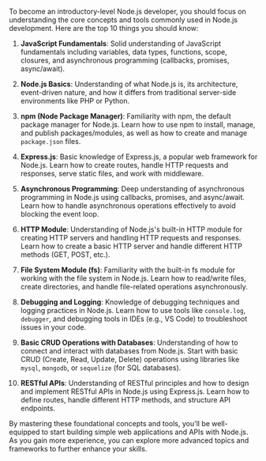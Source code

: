 To become an introductory-level Node.js developer, you should focus on understanding the core concepts and tools commonly used in Node.js development. Here are the top 10 things you should know:

1. **JavaScript Fundamentals**: Solid understanding of JavaScript fundamentals including variables, data types, functions, scope, closures, and asynchronous programming (callbacks, promises, async/await).

2. **Node.js Basics**: Understanding of what Node.js is, its architecture, event-driven nature, and how it differs from traditional server-side environments like PHP or Python.

3. **npm (Node Package Manager)**: Familiarity with npm, the default package manager for Node.js. Learn how to use npm to install, manage, and publish packages/modules, as well as how to create and manage `package.json` files.

4. **Express.js**: Basic knowledge of Express.js, a popular web framework for Node.js. Learn how to create routes, handle HTTP requests and responses, serve static files, and work with middleware.

5. **Asynchronous Programming**: Deep understanding of asynchronous programming in Node.js using callbacks, promises, and async/await. Learn how to handle asynchronous operations effectively to avoid blocking the event loop.

6. **HTTP Module**: Understanding of Node.js's built-in HTTP module for creating HTTP servers and handling HTTP requests and responses. Learn how to create a basic HTTP server and handle different HTTP methods (GET, POST, etc.).

7. **File System Module (fs)**: Familiarity with the built-in fs module for working with the file system in Node.js. Learn how to read/write files, create directories, and handle file-related operations asynchronously.

8. **Debugging and Logging**: Knowledge of debugging techniques and logging practices in Node.js. Learn how to use tools like `console.log`, `debugger`, and debugging tools in IDEs (e.g., VS Code) to troubleshoot issues in your code.

9. **Basic CRUD Operations with Databases**: Understanding of how to connect and interact with databases from Node.js. Start with basic CRUD (Create, Read, Update, Delete) operations using libraries like `mysql`, `mongodb`, or `sequelize` (for SQL databases).

10. **RESTful APIs**: Understanding of RESTful principles and how to design and implement RESTful APIs in Node.js using Express.js. Learn how to define routes, handle different HTTP methods, and structure API endpoints.

By mastering these foundational concepts and tools, you'll be well-equipped to start building simple web applications and APIs with Node.js. As you gain more experience, you can explore more advanced topics and frameworks to further enhance your skills.
